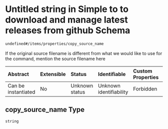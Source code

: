 # Untitled string in Simple to to download and manage latest releases from github Schema

```txt
undefined#/items/properties/copy_source_name
```

If the original source filename is different from what we would like to use for the command, mention the source filename here

| Abstract            | Extensible | Status         | Identifiable            | Custom Properties | Additional Properties | Access Restrictions | Defined In                                                                        |
| :------------------ | :--------- | :------------- | :---------------------- | :---------------- | :-------------------- | :------------------ | :-------------------------------------------------------------------------------- |
| Can be instantiated | No         | Unknown status | Unknown identifiability | Forbidden         | Allowed               | none                | [repo\_names.schema.json\*](../out/repo_names.schema.json "open original schema") |

## copy\_source\_name Type

`string`

